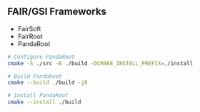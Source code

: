 
## FAIR/GSI Frameworks


- FairSoft
- FairRoot
- PandaRoot


```bash
# Configure PandaRoot
cmake -S ./src -B ./build -DCMAKE_INSTALL_PREFIX=./install

# Build PandaRoot
cmake --build ./build -j8

# Install PandaRoot
cmake --install ./build
```


